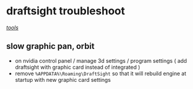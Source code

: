 # draftsight troubleshoot

*[tools](../README.md#tools)*

## slow graphic pan, orbit

- on nvidia control panel / manage 3d settings / program settings ( add draftsight with graphic card instead of integrated )
- remove `%APPDATA%\Roaming\DraftSight` so that it will rebuild engine at startup with new graphic card settings
